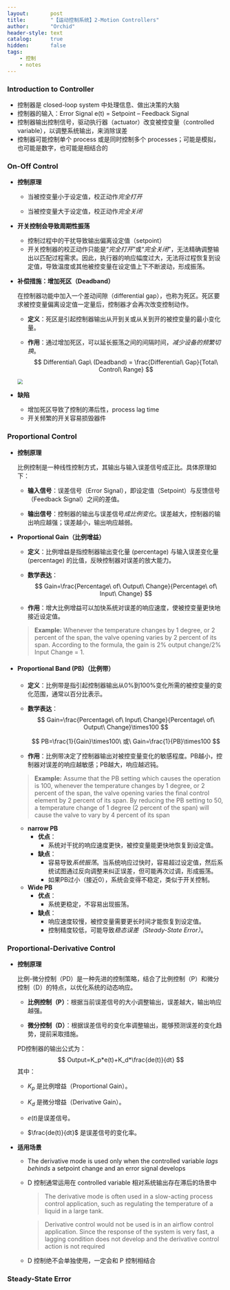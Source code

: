 ```yaml
---
layout:       post
title:        "【运动控制系统】2-Motion Controllers"
author:       "Orchid"
header-style: text
catalog:      true
hidden:       false
tags:
    - 控制
    - notes
---
```




### Introduction to Controller

* 控制器是 closed-loop system 中处理信息、做出决策的大脑
* 控制器的输入：Error Signal e(t) = Setpoint – Feedback Signal
* 控制器输出控制信号，驱动执行器（actuator）改变被控变量（controlled variable），以调整系统输出，来消除误差
* 控制器可能控制单个 process 或是同时控制多个 processes；可能是模拟，也可能是数字，也可能是相结合的

### On-Off Control

* **控制原理**

  * 当被控变量小于设定值，校正动作*完全打开*

  * 当被控变量大于设定值，校正动作*完全关闭*

* **开关控制会导致周期性振荡**

  * 控制过程中的干扰导致输出偏离设定值（setpoint）
  * 开关控制器的校正动作只能是“*完全打开*”或“*完全关闭*”，无法精确调整输出以匹配过程需求。因此，执行器的响应幅度过大，无法将过程恢复到设定值，导致温度或其他被控变量在设定值上下不断波动，形成振荡。

* **补偿措施：增加死区（Deadband）**

  在控制器功能中加入一个差动间隙（differential gap），也称为死区。死区要求被控变量偏离设定值一定量后，控制器才会再次改变控制动作。

  - **定义**：死区是引起控制器输出从开到关或从关到开的被控变量的最小变化量。

  - **作用**：通过增加死区，可以延长振荡之间的间隔时间，*减少设备的频繁切换*。
    $$
    Differential\ Gap\ (Deadband) = \frac{Differential\ Gap}{Total\ Control\ Range}
    $$

  <img src="{{ site.baseurl }}/img/【运动控制系统】/image.png" style="zoom:75%;" />

* **缺陷**

  * 增加死区导致了控制的滞后性，process lag time
  * 开关频繁的开关容易损毁器件

### Proportional Control

* **控制原理**

  比例控制是一种线性控制方式，其输出与输入误差信号成正比。具体原理如下：

  - **输入信号**：误差信号（Error Signal），即设定值（Setpoint）与反馈信号（Feedback Signal）之间的差值。

  - **输出信号**：控制器的输出与误差信号*成比例变化*。误差越大，控制器的输出响应越强；误差越小，输出响应越弱。

* **Proportional Gain（比例增益）**

  - **定义**：比例增益是指控制器输出变化量 (percentage) 与输入误差变化量 (percentage) 的比值，反映控制器对误差的放大能力。

  - **数学表达**：
    $$
    Gain=\frac{Percentage\ of\ Output\ Change}{Percentage\ of\ Input\ Change}
    $$

  - **作用**：增大比例增益可以加快系统对误差的响应速度，使被控变量更快地接近设定值。

  > **Example:** Whenever the temperature changes by 1 degree, or 2 percent of the span, the valve opening varies by 2 percent of its span. According to the formula, the gain is 2% output change/2% Input Change = 1.

* #### Proportional Band (PB)（比例带）

  - **定义**：比例带是指引起控制器输出从0%到100%变化所需的被控变量的变化范围，通常以百分比表示。

  - **数学表达**：
    $$
    Gain=\frac{Percentage\ of\ Input\ Change}{Percentage\ of\ Output\ Change}\times100
    $$

    $$
    PB=\frac{1}{Gain}\times100\ 或\ Gain=\frac{1}{PB}\times100
    $$

  - **作用**：比例带决定了控制器输出对被控变量变化的敏感程度。PB越小，控制器对误差的响应越敏感；PB越大，响应越迟钝。

  > **Example:** Assume that the PB setting which causes the operation is 100, whenever the temperature
  > changes by 1 degree, or 2 percent of the span, the valve opening varies the final control element by 2 percent
  > of its span. By reducing the PB setting to 50, a temperature change of 1 degree (2 percent of the span) will
  > cause the valve to vary by 4 percent of its span

  * **narrow PB**
    * **优点**：
      - 系统对干扰的响应速度更快，被控变量能更快地恢复到设定值。
    * **缺点**：
      - 容易导致*系统振荡*。当系统响应过快时，容易超过设定值，然后系统试图通过反向调整来纠正误差，但可能再次过调，形成振荡。
      - 如果PB过小（接近0），系统会变得不稳定，类似于开关控制。
  * **Wide PB**
    * **优点**：
      - 系统更稳定，不容易出现振荡。
    * **缺点**：
      - 响应速度较慢，被控变量需要更长时间才能恢复到设定值。
      - 控制精度较低，可能导致*稳态误差（Steady-State Error）*。

### Proportional-Derivative Control

* **控制原理**

  比例-微分控制（PD）是一种先进的控制策略，结合了比例控制（P）和微分控制（D）的特点，以优化系统的动态响应。

  - **比例控制（P）**：根据当前误差信号的大小调整输出，误差越大，输出响应越强。

  - **微分控制（D）**：根据误差信号的变化率调整输出，能够预测误差的变化趋势，提前采取措施。

  PD控制器的输出公式为：
  $$
  Output=K_p*e(t)+K_d*\frac{de(t)}{dt}
  $$
  其中：

  - $K_p$ 是比例增益（Proportional Gain）。

  - $K_d$ 是微分增益（Derivative Gain）。

  - $e(t)$是误差信号。

  - $\frac{de(t)}{dt}$ 是误差信号的变化率。

* **适用场景**

  * The derivative mode is used only when the controlled variable *lags behinds* a setpoint change and an error signal develops

  * D 控制通常运用在 controlled variable 相对系统输出存在滞后的场景中

    > The derivative mode is often used in a slow-acting process control application, such as regulating the temperature of a liquid in a large tank.

    > Derivative control would not be used is in an airflow control application. Since the response of the system is very fast, a lagging condition does not develop and the derivative control action is not required

  * D 控制绝不会单独使用，一定会和 P 控制相结合

### Steady-State Error
